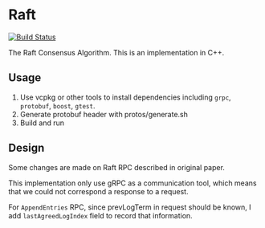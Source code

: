 # Raft

[![Build Status](https://travis-ci.com/skyzh/raft.svg?branch=master)](https://travis-ci.com/skyzh/raft)

The Raft Consensus Algorithm. This is an implementation in C++.

## Usage

1. Use vcpkg or other tools to install dependencies including `grpc`, `protobuf`, `boost`, `gtest`.
2. Generate protobuf header with protos/generate.sh
3. Build and run

## Design

Some changes are made on Raft RPC described in original paper.

This implementation only use gRPC as a communication tool, which means that we could not correspond a response to a request.

For `AppendEntries` RPC, since prevLogTerm in request should be known, I add `lastAgreedLogIndex` field to record that information.
